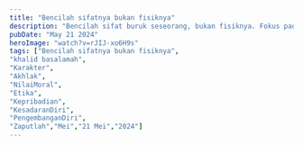 ```yaml
---
title: "Bencilah sifatnya bukan fisiknya"
description: "Bencilah sifat buruk seseorang, bukan fisiknya. Fokus pada perilaku yang bisa diubah, bukan pada penampilan yang tidak bisa diubah."
pubDate: "May 21 2024"
heroImage: "watch?v=rJIJ-xo6H9s"
tags: ["Bencilah sifatnya bukan fisiknya",
"khalid basalamah",
"Karakter",
"Akhlak",
"NilaiMoral",
"Etika",
"Kepribadian",
"KesadaranDiri",
"PengembanganDiri",
"Zaputlah","Mei","21 Mei","2024"]
---
```

